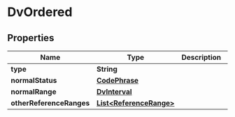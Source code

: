 

# DvOrdered


## Properties

| Name | Type | Description | Notes |
|------------ | ------------- | ------------- | -------------|
|**type** | **String** |  |  [optional] |
|**normalStatus** | [**CodePhrase**](CodePhrase.md) |  |  [optional] |
|**normalRange** | [**DvInterval**](DvInterval.md) |  |  [optional] |
|**otherReferenceRanges** | [**List&lt;ReferenceRange&gt;**](ReferenceRange.md) |  |  [optional] |



